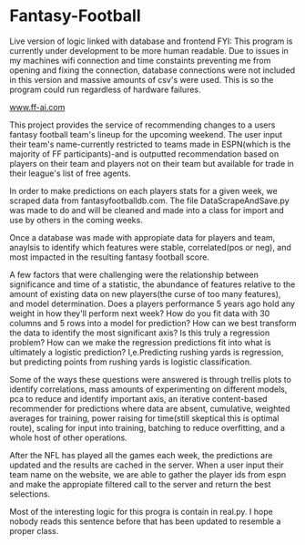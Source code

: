 # Fantasy-Football
Live version of logic linked with database and frontend
FYI: This program is currently under development to be more human readable. Due to issues in my machines wifi connection and time constaints preventing me from opening and fixing the connection, database connections were not included in this version and massive amounts of csv's were used. This is so the program could run regardless of hardware failures. 

www.ff-ai.com

This project provides the service of recommending changes to a users fantasy football team's lineup for the upcoming weekend. The user input their team's name-currently restricted to teams made in ESPN(which is the majority of FF participants)-and is outputted recommendation based on players on their team and players not on their team but available for trade in their league's list of free agents. 

In order to make predictions on each players stats for a given week, we scraped data from fantasyfootballdb.com. The file DataScrapeAndSave.py was made to do and will be cleaned and made into a class for import and use by others in the coming weeks.

Once a database was made with appropiate data for players and team, anaylsis to identify which features were stable, correlated(pos or neg), and most impacted in the resulting fantasy football score. 

A few factors that were challenging were the relationship between significance and time of a statistic, the abundance of features relative to the amount of existing data on new players(the curse of too many features), and model determination. Does a players performance 5 years ago hold any weight in how they'll perform next week? How do you fit data with 30 columns and 5 rows into a model for prediction? How can we best transform the data to identify the most significant axis? Is this truly a regression problem? How can we make the regression predictions fit into what is ultimately a logistic prediction? I,e.Predicting rushing yards is regression, but predicting points from rushing yards is logistic classification.

Some of the ways these questions were answered is through trellis plots to identify correlations, mass amounts of experimenting on different models, pca to reduce and identify important axis, an iterative content-based recommender for predictions where data are absent, cumulative, weighted averages for training, power raising for time(still skeptical this is optimal route), scaling for input into training, batching to reduce overfitting, and a whole host of other operations. 

After the NFL has played all the games each week, the predictions are updated and the results are cached in the server. When a user input their team name on the website, we are able to gather the player ids from espn and make the appropiate filtered call to the server and return the best selections. 

Most of the interesting logic for this progra is contain in real.py. I hope nobody reads this sentence before that has been updated to resemble a proper class. 
